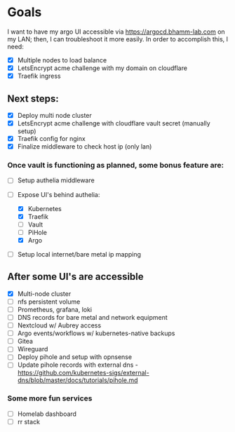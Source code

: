# Goals
I want to have my argo UI accessible via https://argocd.bhamm-lab.com on my LAN; then, I can troubleshoot it more easily. In order to accomplish this, I need:
- [x] Multiple nodes to load balance
- [x] LetsEncrypt acme challenge with my domain on cloudflare
- [x] Traefik ingress

## Next steps:
- [x] Deploy multi node cluster
- [x] LetsEncrypt acme challenge with cloudflare vault secret (manually setup)
- [x] Traefik config for nginx
- [x] Finalize middleware to check host ip (only lan)

### Once vault is functioning as planned, some bonus feature are:
- [ ] Setup authelia middleware
- [ ] Expose UI's behind authelia:
  - [x] Kubernetes
  - [x] Traefik
  - [ ] Vault
  - [ ] PiHole
  - [x] Argo
- [ ] Setup local internet/bare metal ip mapping


## After some UI's are accessible
- [x] Multi-node cluster
- [ ] nfs persistent volume
- [ ] Prometheus, grafana, loki
- [ ] DNS records for bare metal and network equipment
- [ ] Nextcloud w/ Aubrey access
- [ ] Argo events/workflows w/ kubernetes-native backups
- [ ] Gitea
- [ ] Wireguard
- [ ] Deploy pihole and setup with opnsense
- [ ] Update pihole records with external dns - https://github.com/kubernetes-sigs/external-dns/blob/master/docs/tutorials/pihole.md

### Some more fun services
- [ ] Homelab dashboard
- [ ] rr stack
